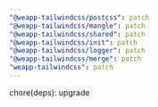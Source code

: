 ```yaml
---
"@weapp-tailwindcss/postcss": patch
"@weapp-tailwindcss/mangle": patch
"@weapp-tailwindcss/shared": patch
"@weapp-tailwindcss/init": patch
"@weapp-tailwindcss/logger": patch
"@weapp-tailwindcss/merge": patch
"weapp-tailwindcss": patch
---
```


chore(deps): upgrade

